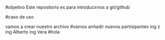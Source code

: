 #objetivo
Este repositorio es para introducirnos  a git/github

#caso de uso

vamos a crear nuestro archivo
#vamos anñadir nuevos partisipantes 
ing z
ing Alberto
ing Vera
#hola
